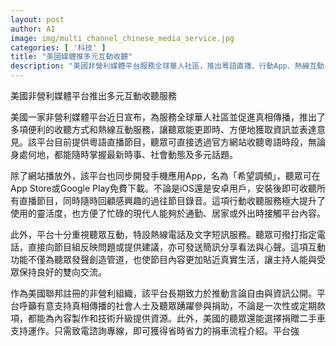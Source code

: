 ```yaml
---
layout: post
author: AI
image: img/multi_channel_chinese_media_service.jpg
categories: [ '科技' ]
title: "美國媒體推多元互動收聽"
description: "美國非營利媒體平台服務全球華人社區，推出粵語直播、行動App、熱線互動，便於聽眾隨時接觸內容並參與意見交流，並鼓勵社區捐助及二手車捐贈支持運作。"
---
```

美國非營利媒體平台推出多元互動收聽服務

美國一家非營利媒體平台近日宣布，為服務全球華人社區並促進真相傳播，推出了多項便利的收聽方式和熱線互動服務，讓聽眾能更即時、方便地獲取資訊並表達意見。該平台目前提供粵語直播節目，聽眾可直接透過官方網站收聽粵語時段，無論身處何地，都能隨時掌握最新時事、社會動態及多元話題。

除了網站播放外，該平台也同步開發手機應用App，名為「希望調頻」，聽眾可在App Store或Google Play免費下載。不論是iOS還是安卓用戶，安裝後即可收聽所有直播節目，同時隨時回顧感興趣的過往節目錄音。這項行動收聽服務極大提升了使用的靈活度，也方便了忙碌的現代人能夠於通勤、居家或外出時接觸平台內容。

此外，平台十分重視聽眾互動，特設熱線電話及文字短訊服務。聽眾可撥打指定電話，直接向節目組反映問題或提供建議，亦可發送簡訊分享看法與心聲。這項互動功能不僅為聽眾發聲創造管道，也使節目內容更加貼近真實生活，讓主持人能與受眾保持良好的雙向交流。

作為美國聯邦註冊的非營利組織，該平台長期致力於推動言論自由與資訊公開。平台呼籲有意支持真相傳播的社會人士及聽眾踴躍參與捐助，不論是一次性或定期款項，都能為內容製作和技術升級提供資源。此外，美國的聽眾還能選擇捐贈二手車支持運作。只需致電諮詢專線，即可獲得省時省力的捐車流程介紹。平台強